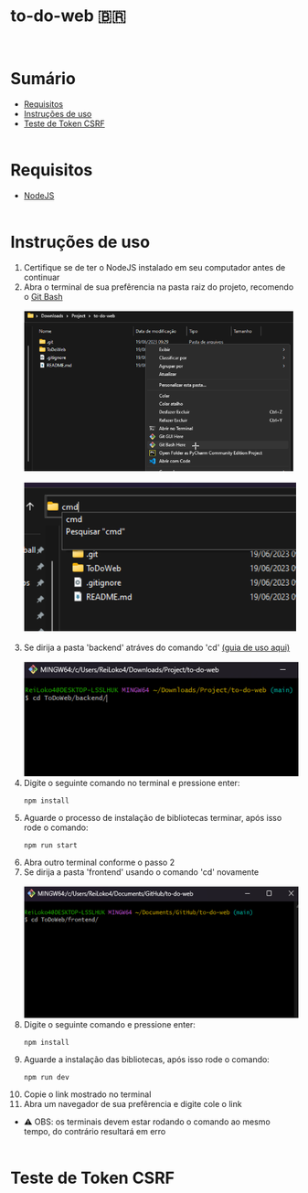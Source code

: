# to-do-web 🇧🇷
<br>

# Sumário
* [Requisitos](#Requisitos)
* [Instruções de uso](#instruções-de-uso)
* [Teste de Token CSRF](#teste-de-token-csrf)<br><br>


# Requisitos

- [NodeJS](https://nodejs.org/en/download)<br><br>

# Instruções de uso

1. Certifique se de ter o NodeJS instalado em seu computador antes de continuar
2. Abra o terminal de sua prefêrencia na pasta raiz do projeto, recomendo o [Git Bash](https://git-scm.com/downloads)<br>
<br><img src='./assets/open_bash.png' height='280px'><br>
<br><img src='./assets/open_cmd.png' height='260px'> <br><br>
3. Se dirija a pasta 'backend' atráves do comando 'cd' [(guia de uso aqui)](https://learn.microsoft.com/pt-br/windows-server/administration/windows-commands/cd)<br>
<br><img src='./assets/cd_backend.png' height='200px'>
4. Digite o seguinte comando no terminal e pressione enter:
    ```
    npm install
    ```
5. Aguarde o processo de instalação de bibliotecas terminar, após isso rode o comando:
    ```
    npm run start
    ```
6. Abra outro terminal conforme o passo 2
7. Se dirija a pasta 'frontend' usando o comando 'cd' novamente<br>
<br><img src='./assets/cd_frontend.png' height='230'><br>
8. Digite o seguinte comando e pressione enter:
    ```
    npm install
    ```
9. Aguarde a instalação das bibliotecas, após isso rode o comando:
    ```
    npm run dev
    ```
10. Copie o link mostrado no terminal
11. Abra um navegador de sua prefêrencia e digite cole o link
* ⚠️ OBS: os terminais devem estar rodando o comando ao mesmo tempo, do contrário resultará em erro<br><br>

# Teste de Token CSRF

